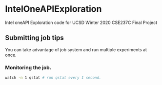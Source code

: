# IntelOneAPIExploration
Intel oneAPI Exploration code for UCSD Winter 2020 CSE237C Final Project

## Submitting job tips

You can take advantage of job system and run multiple experiments at once.

### Monitoring the job.
```bash
watch -n 1 qstat # run qstat every 1 second.
```
